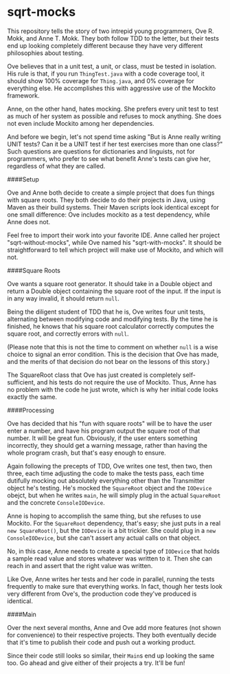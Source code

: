 sqrt-mocks
==========

This repository tells the story of two intrepid young programmers, Ove R. Mokk, and Anne T. Mokk. They both follow TDD to the letter, but their tests end up looking completely different because they have very different philosophies about testing.

Ove believes that in a unit test, a unit, or class, must be tested in isolation. His rule is that, if you run <code>ThingTest.java</code> with a code coverage tool, it should show 100% coverage for <code>Thing.java</code>, and 0% coverage for everything else. He accomplishes this with aggressive use of the Mockito framework.

Anne, on the other hand, hates mocking. She prefers every unit test to test as much of her system as possible and refuses to mock anything. She does not even include Mockito among her dependencies.

And before we begin, let's not spend time asking "But is Anne really writing UNIT tests? Can it be a UNIT test if her test exercises more than one class?" Such questions are questions for dictionaries and linguists, not for programmers, who prefer to see what benefit Anne's tests can give her, regardless of what they are called.

####Setup

Ove and Anne both decide to create a simple project that does fun things with square roots. They both decide to do their projects in Java, using Maven as their build systems. Their Maven scripts look identical except for one small difference: Ove includes mockito as a test dependency, while Anne does not.

Feel free to import their work into your favorite IDE. Anne called her project "sqrt-without-mocks", while Ove named his "sqrt-with-mocks". It should be straightforward to tell which project will make use of Mockito, and which will not.

####Square Roots

Ove wants a square root generator. It should take in a Double object and return a Double object containing the square root of the input. If the input is in any way invalid, it should return <code>null</code>.

Being the diligent student of TDD that he is, Ove writes four unit tests, alternating between modifying code and modifying tests. By the time he is finished, he knows that his square root calculator correctly computes the square root, and correctly errors with <code>null</code>.

(Please note that this is not the time to comment on whether <code>null</code> is a wise choice to signal an error condition. This is the decision that Ove has made, and the merits of that decision do not bear on the lessons of this story.)

The SquareRoot class that Ove has just created is completely self-sufficient, and his tests do not require the use of Mockito. Thus, Anne has no problem with the code he just wrote, which is why her initial code looks exactly the same.

####Processing

Ove has decided that his "fun with square roots" will be to have the user enter a number, and have his program output the square root of that number. It will be great fun. Obviously, if the user enters something incorrectly, they should get a warning message, rather than having the whole program crash, but that's easy enough to ensure.

Again following the precepts of TDD, Ove writes one test, then two, then three, each time adjusting the code to make the tests pass, each time dutifully mocking out absolutely everything other than the Transmitter object he's testing. He's mocked the <code>SquareRoot</code> object and the <code>IODevice</code> obejct, but when he writes <code>main</code>, he will simply plug in the actual <code>SquareRoot</code> and the concrete <code>ConsoleIODevice</code>.

Anne is hoping to accomplish the same thing, but she refuses to use Mockito. For the <code>SquareRoot</code> dependency, that's easy; she just puts in a real <code>new SquareRoot()</code>, but the <code>IODevice</code> is a bit trickier. She could plug in a <code>new ConsoleIODevice</code>, but she can't assert any actual calls on that object.

No, in this case, Anne needs to create a special type of <code>IODevice</code> that holds a sample read value and stores whatever was written to it. Then she can reach in and assert that the right value was written.

Like Ove, Anne writes her tests and her code in parallel, running the tests frequently to make sure that everything works. In fact, though her tests look very different from Ove's, the production code they've produced is identical.

####Main

Over the next several months, Anne and Ove add more features (not shown for convenience) to their respective projects. They both eventually decide that it's time to publish their code and push out a working product.

Since their code still looks so similar, their <code>Main</code>s end up looking the same too. Go ahead and give either of their projects a try. It'll be fun!
